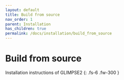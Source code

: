 ```yaml
---
layout: default
title: Build from source
nav_order: 1
parent: Installation
has_children: true
permalink: /docs/installation/build_from_source
---
```


# Build from source

Installation instructions of GLIMPSE2
{: .fs-6 .fw-300 }
